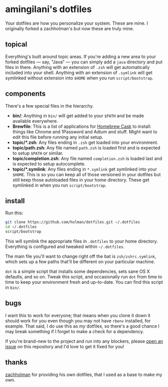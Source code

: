 # amingilani's dotfiles

Your dotfiles are how you personalize your system. These are mine. I originally
forked a zachholman's but now these are truly mine.

## topical

Everything's built around topic areas. If you're adding a new area to your
forked dotfiles — say, "Java" — you can simply add a `java` directory and put
files in there. Anything with an extension of `.zsh` will get automatically
included into your shell. Anything with an extension of `.symlink` will get
symlinked without extension into `$HOME` when you run `script/bootstrap`.


## components

There's a few special files in the hierarchy.

- **bin/**: Anything in `bin/` will get added to your `$PATH` and be made
  available everywhere.
- **Brewfile**: This is a list of applications for [Homebrew Cask](http://caskroom.io) to install: things like Chrome and 1Password and Adium and stuff. Might want to edit this file before running any initial setup.
- **topic/\*.zsh**: Any files ending in `.zsh` get loaded into your
  environment.
- **topic/path.zsh**: Any file named `path.zsh` is loaded first and is
  expected to setup `$PATH` or similar.
- **topic/completion.zsh**: Any file named `completion.zsh` is loaded
  last and is expected to setup autocomplete.
- **topic/\*.symlink**: Any files ending in `*.symlink` get symlinked into
  your `$HOME`. This is so you can keep all of those versioned in your dotfiles
  but still keep those autoloaded files in your home directory. These get
  symlinked in when you run `script/bootstrap`.

## install

Run this:

```sh
git clone https://github.com/holman/dotfiles.git ~/.dotfiles
cd ~/.dotfiles
script/bootstrap
```

This will symlink the appropriate files in `.dotfiles` to your home directory.
Everything is configured and tweaked within `~/.dotfiles`.

The main file you'll want to change right off the bat is `zsh/zshrc.symlink`,
which sets up a few paths that'll be different on your particular machine.

`dot` is a simple script that installs some dependencies, sets sane OS X
defaults, and so on. Tweak this script, and occasionally run `dot` from
time to time to keep your environment fresh and up-to-date. You can find
this script in `bin/`.

## bugs

I want this to work for everyone; that means when you clone it down it should
work for you even though you may not have `rbenv` installed, for example. That
said, I do use this as *my* dotfiles, so there's a good chance I may break
something if I forget to make a check for a dependency.

If you're brand-new to the project and run into any blockers, please
[open an issue](https://github.com/amingilani/dotfiles/issues) on this repository
and I'd love to get it fixed for you!

## thanks

[zachholman](http://zachholman.com/2010/08/dotfiles-are-meant-to-be-forked/)
for providing his own dotfiles, that I used as a base to make my own.
